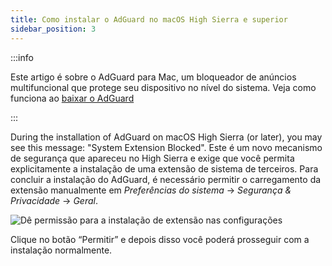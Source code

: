 ```yaml
---
title: Como instalar o AdGuard no macOS High Sierra e superior
sidebar_position: 3
---
```


:::info

Este artigo é sobre o AdGuard para Mac, um bloqueador de anúncios multifuncional que protege seu dispositivo no nível do sistema. Veja como funciona ao [baixar o AdGuard](https://agrd.io/download-kb-adblock)

:::

During the installation of AdGuard on macOS High Sierra (or later), you may see this message: "System Extension Blocked". Este é um novo mecanismo de segurança que apareceu no High Sierra e exige que você permita explicitamente a instalação de uma extensão de sistema de terceiros. Para concluir a instalação do AdGuard, é necessário permitir o carregamento da extensão manualmente em *Preferências do sistema* → *Segurança & Privacidade* → *Geral*.

![Dê permissão para a instalação de extensão nas configurações](https://cdn.adtidy.org/public/Adguard/kb/PicturesEN/highsierra.png)

Clique no botão “Permitir” e depois disso você poderá prosseguir com a instalação normalmente.
